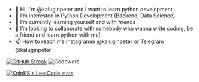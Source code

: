 - 👋 Hi, I’m @kaluginpeter and I want to learn python development
- 👀 I’m interested in Python Development (Backend, Data Science)
- 🌱 I’m currently learning yourself and with friends
- 💞️ I’m looking to collaborate  with somebody who wanna write coding, be a friend and learn python with me) 
- 📫 How to reach me Instagramm @kaluginpeter or Telegram @kaluginpeter

[![GitHub Streak](https://streak-stats.demolab.com?user=kaluginpeter)](https://git.io/streak-stats)
![Codewars](https://github.r2v.ch/codewars?user=kaluginpeter&top_languages=true)

[![KnlnKS's LeetCode stats](https://leetcode-stats-six.vercel.app/?username=kaluginpeter&theme=dark)](https://github.com/KnlnKS/leetcode-stats)
<!---
kaluginpeter/kaluginpeter is a ✨ special ✨ repository because its `README.md` (this file) appears on your GitHub profile.
You can click the Preview link to take a look at your changes.
--->
